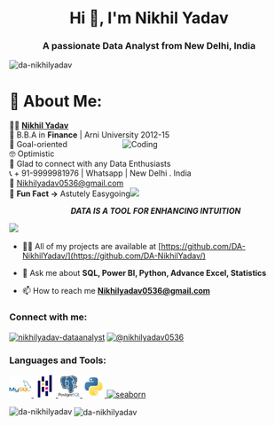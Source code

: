 <h1 align="center">Hi 👋, I'm Nikhil Yadav</h1>
<h3 align="center">A passionate Data Analyst from New Delhi, India</h3>
<p align="left"> <img src="https://komarev.com/ghpvc/?username=da-nikhilyadav&label=Profile%20views&color=0e75b6&style=flat" alt="da-nikhilyadav" /> </p>

# 💫 About Me:
🧑‍💻  [**Nikhil Yadav**](www.linkedin.com/in/nikhilyadav-dataanalyst/)<br>🥇  B.B.A in **Finance** | Arni University 2012-15<img align="right" alt="Coding" width="300" src="https://guruprasad.codes/_ipx/w_750,q_75/%2F_next%2Fstatic%2Fmedia%2Fcoder.41289687.gif?url=%2F_next%2Fstatic%2Fmedia%2Fcoder.41289687.gif"><br>🎯  Goal-oriented<br>🤓  Optimistic<br>🤝 
Glad to connect with any Data Enthusiasts<br>📞  + 91-9999981976 | Whatsapp | New Delhi . India<br>📩   Nikhilyadav0536@gmail.com <br>🧫  **Fun Fact ->** Astutely Easygoing<img src="https://media.giphy.com/media/qjqUcgIyRjsl2/giphy.gif" width="90" />

 ***<ul align="center">DATA IS A TOOL FOR ENHANCING INTUITION</ul>***<img src="https://user-images.githubusercontent.com/73097560/115834477-dbab4500-a447-11eb-908a-139a6edaec5c.gif">

- 👨‍💻 All of my projects are available at [https://github.com/DA-NikhilYadav/](https://github.com/DA-NikhilYadav/)

- 💬 Ask me about **SQL, Power BI, Python, Advance Excel, Statistics**

- 📫 How to reach me **Nikhilyadav0536@gmail.com**

<h3 align="left">Connect with me:</h3>
<p align="left">
<a href="https://linkedin.com/in/nikhilyadav-dataanalyst" target="blank"><img align="center" src="https://raw.githubusercontent.com/rahuldkjain/github-profile-readme-generator/master/src/images/icons/Social/linked-in-alt.svg" alt="nikhilyadav-dataanalyst" height="30" width="40" /></a>
<a href="https://www.hackerrank.com/@nikhilyadav0536" target="blank"><img align="center" src="https://raw.githubusercontent.com/rahuldkjain/github-profile-readme-generator/master/src/images/icons/Social/hackerrank.svg" alt="@nikhilyadav0536" height="30" width="40" /></a>
</p>

<h3 align="left">Languages and Tools:</h3>
<p align="left"> <a href="https://www.mysql.com/" target="_blank" rel="noreferrer"> <img src="https://raw.githubusercontent.com/devicons/devicon/master/icons/mysql/mysql-original-wordmark.svg" alt="mysql" width="40" height="40"/> </a> <a href="https://pandas.pydata.org/" target="_blank" rel="noreferrer"> <img src="https://raw.githubusercontent.com/devicons/devicon/2ae2a900d2f041da66e950e4d48052658d850630/icons/pandas/pandas-original.svg" alt="pandas" width="40" height="40"/> </a> <a href="https://www.postgresql.org" target="_blank" rel="noreferrer"> <img src="https://raw.githubusercontent.com/devicons/devicon/master/icons/postgresql/postgresql-original-wordmark.svg" alt="postgresql" width="40" height="40"/> </a> <a href="https://www.python.org" target="_blank" rel="noreferrer"> <img src="https://raw.githubusercontent.com/devicons/devicon/master/icons/python/python-original.svg" alt="python" width="40" height="40"/> </a> <a href="https://seaborn.pydata.org/" target="_blank" rel="noreferrer"> <img src="https://seaborn.pydata.org/_images/logo-mark-lightbg.svg" alt="seaborn" width="40" height="40"/> </a> </p>

<p><img align="left" src="https://github-readme-stats.vercel.app/api/top-langs?username=da-nikhilyadav&show_icons=true&locale=en&layout=compact" alt="da-nikhilyadav" /></p>

<p>&nbsp;<img align="center" src="https://github-readme-stats.vercel.app/api?username=da-nikhilyadav&show_icons=true&locale=en" alt="da-nikhilyadav" /></p>
